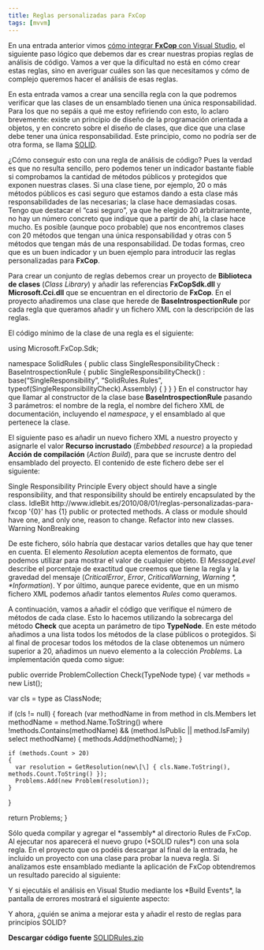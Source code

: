 ```yaml
---
title: Reglas personalizadas para FxCop
tags: [mvvm]
---
```

En una entrada anterior vimos [cómo integrar **FxCop** con Visual Studio](/integrando-fxcop-10-en-visual-studio), el siguiente paso lógico que debemos dar es crear nuestras propias reglas de análisis de código. Vamos a ver que la dificultad no está en cómo crear estas reglas, sino en averiguar cuáles son las que necesitamos y cómo de complejo queremos hacer el análisis de esas reglas.

En esta entrada vamos a crear una sencilla regla con la que podremos verificar que las clases de un ensamblado tienen una única responsabilidad. Para los que no sepáis a qué me estoy refiriendo con esto, lo aclaro brevemente: existe un principio de diseño de la programación orientada a objetos, y en concreto sobre el diseño de clases, que dice que una clase debe tener una única responsabilidad. Este principio, como no podría ser de otra forma, se llama [SOLID](http://butunclebob.com/ArticleS.UncleBob.PrinciplesOfOod).

¿Cómo conseguir esto con una regla de análisis de código? Pues la verdad es que no resulta sencillo, pero podemos tener un indicador bastante fiable si comprobamos la cantidad de métodos públicos y protegidos que exponen nuestras clases. Si una clase tiene, por ejemplo, 20 o más métodos públicos es casi seguro que estamos dando a esta clase más responsabilidades de las necesarias; la clase hace demasiadas cosas. Tengo que destacar el “casi seguro”, ya que he elegido 20 arbitrariamente, no hay un número concreto que indique que a partir de ahí, la clase hace mucho. Es posible (aunque poco probable) que nos encontremos clases con 20 métodos que tengan una única responsabilidad y otras con 5 métodos que tengan más de una responsabilidad. De todas formas, creo que es un buen indicador y un buen ejemplo para introducir las reglas personalizadas para **FxCop**.

Para crear un conjunto de reglas debemos crear un proyecto de **Biblioteca de clases** (_Class Library_) y añadir las referencias **FxCopSdk.dll** y **Microsoft.Cci.dll** que se encuentran en el directorio de **FxCop**. En el proyecto añadiremos una clase que herede de **BaseIntrospectionRule** por cada regla que queramos añadir y un fichero XML con la descripción de las reglas.

El código mínimo de la clase de una regla es el siguiente:

using Microsoft.FxCop.Sdk;

namespace SolidRules { public class SingleResponsibilityCheck : BaseIntrospectionRule { public SingleResponsibilityCheck() : base(“SingleResponsibility”, “SolidRules.Rules”, typeof(SingleResponsibilityCheck).Assembly) { } } }</pre> En el constructor hay que llamar al constructor de la clase base **BaseIntrospectionRule** pasando 3 parámetros: el nombre de la regla, el nombre del fichero XML de documentación, incluyendo el _namespace_, y el ensamblado al que pertenece la clase.

El siguiente paso es añadir un nuevo fichero XML a nuestro proyecto y asignarle el valor **Recurso incrustado** (_Embebbed resource_) a la propiedad **Acción de compilación** (_Action Build_), para que se incruste dentro del ensamblado del proyecto. El contenido de este fichero debe ser el siguiente:

<?xml version="1.0" encoding="utf-8" ?>
<Rules FriendlyName="SOLID Rules">
    <Rule TypeName="SingleResponsibility" Category="Design" CheckId="IB001">
        <Name>Single Responsibility Principle</Name>
        <Description>Every object should have a single responsibility, and that responsibility should be entirely encapsulated by the class.</Description>
        <Owner>IdleBit</Owner>
        <Url>http://www.idlebit.es/2010/08/01/reglas-personalizadas-para-fxcop</Url>
        <Resolution>'{0}' has {1} public or protected methods. A class or module should have one, and only one, reason to change. Refactor into new classes.</Resolution>
        <Email></Email>
        <MessageLevel Certainty="99">Warning</MessageLevel>
        <FixCategories>NonBreaking</FixCategories>
    </Rule>
</Rules>

De este fichero, sólo habría que destacar varios detalles que hay que tener en cuenta. El elemento _Resolution_ acepta elementos de formato, que podemos utilizar para mostrar el valor de cualquier objeto. El _MessageLevel_ describe el porcentaje de exactitud que creemos que tiene la regla y la gravedad del mensaje (_CriticalError_, _Error_, _CriticalWarning_, _Warning \*, \*Information_). Y por último, aunque parece evidente, que en un mismo fichero XML podemos añadir tantos elementos _Rules_ como queramos.

A continuación, vamos a añadir el código que verifique el número de métodos de cada clase. Esto lo hacemos utilizando la sobrecarga del método **Check** que acepta un parámetro de tipo **TypeNode**. En este método añadimos a una lista todos los métodos de la clase públicos o protegidos. Si al final de procesar todos los métodos de la clase obtenemos un número superior a 20, añadimos un nuevo elemento a la colección _Problems_. La implementación queda como sigue:

public override ProblemCollection Check(TypeNode type)
{
  var methods = new List<string>();

  var cls = type as ClassNode;

  if (cls != null)
  {
    foreach (var methodName in from method in cls.Members
                               let methodName = method.Name.ToString()
                               where !methods.Contains(methodName) && (method.IsPublic || method.IsFamily)
                               select methodName)
    {
      methods.Add(methodName);
    }

    if (methods.Count > 20)
    {
      var resolution = GetResolution(new\[\] { cls.Name.ToString(), methods.Count.ToString() });
      Problems.Add(new Problem(resolution));
    }
  }

  return Problems;
}

Sólo queda compilar y agregar el \*assembly\* al directorio Rules de FxCop. Al ejecutar nos aparecerá el nuevo grupo (\*SOLID rules\*) con una sola regla. En el proyecto que os podéis descargar al final de la entrada, he incluido un proyecto con una clase para probar la nueva regla. Si analizamos este ensamblado mediante la aplicación de FxCop obtendremos un resultado parecido al siguiente:

Y si ejecutáis el análisis en Visual Studio mediante los \*Build Events\*, la pantalla de errores mostrará el siguiente aspecto:


Y ahora, ¿quién se anima a mejorar esta y añadir el resto de reglas para principios SOLID?

**Descargar código fuente**
[SOLIDRules.zip](http://sdrv.ms/13bf4IZ) 
